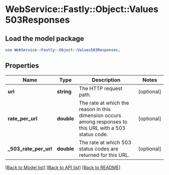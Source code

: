 # WebService::Fastly::Object::Values503Responses

## Load the model package
```perl
use WebService::Fastly::Object::Values503Responses;
```

## Properties
Name | Type | Description | Notes
------------ | ------------- | ------------- | -------------
**url** | **string** | The HTTP request path. | [optional] 
**rate_per_url** | **double** | The rate at which the reason in this dimension occurs among responses to this URL with a 503 status code. | [optional] 
**_503_rate_per_url** | **double** | The rate at which 503 status codes are returned for this URL. | [optional] 

[[Back to Model list]](../README.md#documentation-for-models) [[Back to API list]](../README.md#documentation-for-api-endpoints) [[Back to README]](../README.md)


